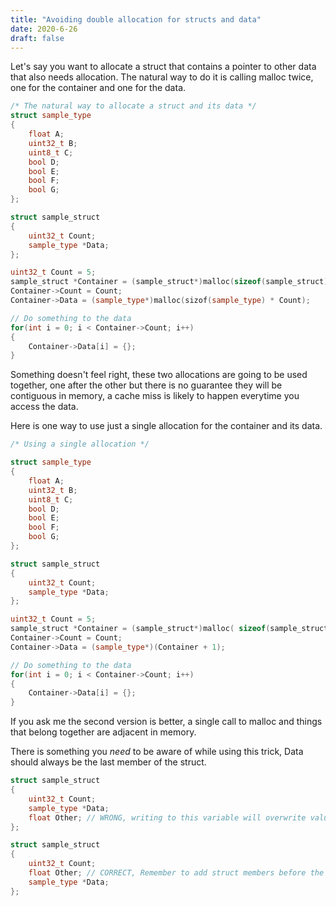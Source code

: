 ```yaml
---
title: "Avoiding double allocation for structs and data"
date: 2020-6-26
draft: false
---
```


Let's say you want to allocate a struct that contains a pointer to
other data that also needs allocation. The natural way to do it is
calling malloc twice, one for the container and one for the data.

```C++
/* The natural way to allocate a struct and its data */
struct sample_type
{
    float A;
    uint32_t B;
    uint8_t C;
    bool D;
    bool E;
    bool F;
    bool G;
};

struct sample_struct
{
    uint32_t Count;
    sample_type *Data;
};

uint32_t Count = 5;
sample_struct *Container = (sample_struct*)malloc(sizeof(sample_struct));
Container->Count = Count;
Container->Data = (sample_type*)malloc(sizof(sample_type) * Count);

// Do something to the data
for(int i = 0; i < Container->Count; i++)
{
    Container->Data[i] = {};
}
```

Something doesn't feel right, these two allocations are going to be
used together, one after the other but there is no guarantee they will
be contiguous in memory, a cache miss is likely to happen everytime
you access the data.

Here is one way to use just a single allocation for the container and
its data.


```c++
/* Using a single allocation */

struct sample_type
{
    float A;
    uint32_t B;
    uint8_t C;
    bool D;
    bool E;
    bool F;
    bool G;
};

struct sample_struct
{
    uint32_t Count;
    sample_type *Data;
};

uint32_t Count = 5;
sample_struct *Container = (sample_struct*)malloc( sizeof(sample_struct) + sizeof(sample_type) * Count);
Container->Count = Count;
Container->Data = (sample_type*)(Container + 1);

// Do something to the data
for(int i = 0; i < Container->Count; i++)
{
    Container->Data[i] = {};
}
```

If you ask me the second version is better, a single call to malloc
and things that belong together are adjacent in memory.

There is something you _need_ to be aware of while using this trick,
Data should always be the last member of the struct.

```C++
struct sample_struct
{
    uint32_t Count;
    sample_type *Data;
    float Other; // WRONG, writing to this variable will overwrite values in the Data array and vice versa.
};

struct sample_struct
{
    uint32_t Count;
    float Other; // CORRECT, Remember to add struct members before the Data array.
    sample_type *Data;
};
```
